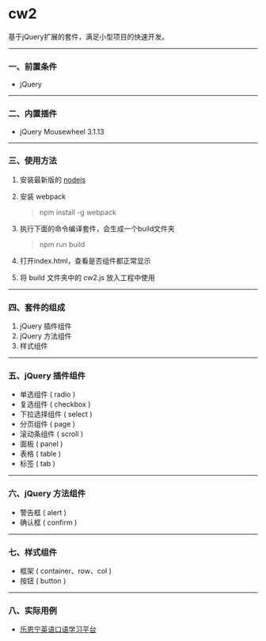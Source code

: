 # cw2 #
基于jQuery扩展的套件，满足小型项目的快速开发。

***

### 一、前置条件 ###
- jQuery

***

### 二、内置插件 ###
- jQuery Mousewheel 3.1.13

***

### 三、使用方法 ###
1. 安装最新版的 [nodejs](https://nodejs.org/en/download/)
2. 安装 webpack

    > npm install -g webpack 

3. 执行下面的命令编译套件，会生成一个build文件夹

	> npm run build

4. 打开index.html，查看是否组件都正常显示
5. 将 build 文件夹中的 cw2.js 放入工程中使用

***

### 四、套件的组成 ###
1. jQuery 插件组件
2. jQuery 方法组件
3. 样式组件

***

### 五、jQuery 插件组件 ###
- 单选组件 ( radio )
- 复选组件 ( checkbox )
- 下拉选择组件 ( select )
- 分页组件 ( page )
- 滚动条组件 ( scroll )
- 面板 ( panel )
- 表格 ( table )
- 标签 ( tab )

***

### 六、jQuery 方法组件 ###
- 警告框 ( alert )
- 确认框 ( confirm )

***

### 七、样式组件 ###
- 框架 ( container、row、col )
- 按钮 ( button )

***

### 八、实际用例 ###
- [乐恩宁英语口语学习平台](http://learning.chivoxapp.com/)